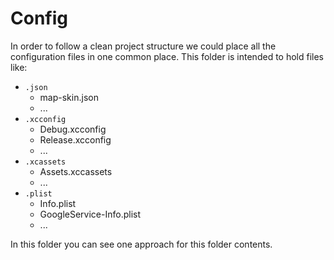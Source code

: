 # Config

In order to follow a clean project structure we could place all the configuration files in one common place. This folder is intended to hold files like:

* `.json`
  * map-skin.json
  * ...
* `.xcconfig`
  * Debug.xcconfig
  * Release.xcconfig
  * ...
* `.xcassets`
  * Assets.xccassets
  * ...
* `.plist`
  * Info.plist
  * GoogleService-Info.plist
  * ...

In this folder you can see one approach for this folder contents.